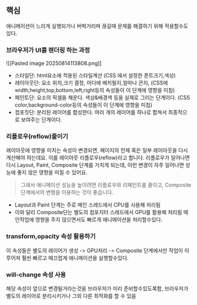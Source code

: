 ## 핵심
애니메이션이 느리게 실행되거나 버벅거리며 끊길때 문제를 해결하기 위해 적용할수도있다.

### **브라우저가 UI를 렌더링 하는 과정**
![[Pasted image 20250814113808.png]]
- 스타일단: html요소에 적용된 스타일계산 (CSS 에서 설정한 폰트크기,색상)
- 레이아웃단: 요소 위치,크기 결정, 어디에 배치될지,얼마나 큰지, (CSS에 width,height,top,bottom,left,right등의 속성들이 이 단계에 영향을 미침)
- 페인트단: 요소의 픽셀을 채운다. 색상&배경색 등을 실제로 그리는 단계이다. (CSS color,background-color등의 속성들이 이 단계에 영향을 미침)
- 컴포짓단: 분리된 레이어를 합성한다. 여러 개의 레이어를 하나로 합쳐서 최종적으로 보여주는 단계이다.

### **리플로우(reflow)줄이기**
레이아웃에 영향을 미치는 속성이 변경되면, 페이지의 전체 혹은 일부 레이아웃을 다시 계산해야 하는데요. 이를 레이아웃 리플로우(reflow)라고 합니다. 리플로우가 일어나면 다시 Layout, Paint, Composite 단계를 거치게 되는데, 이런 변경이 자주 일어나면 성능에 좋지 않은 영향을 미칠 수 있어요.
>그래서 애니메이션 성능을 높이려면 리플로우와 리페인트를 줄이고, Composite 단계에서의 변형을 이용하는 것이 좋습니다.

- Layout과 Paint 단계는 주로 메인 스레드에서 CPU를 사용해 처리됨
- 이와 달리 Composite단는 별도의 컴포지터 스레드에서 GPU를 활용해 처리됨 메인작업에 영향을 주지 않으면서도 빠르게 애니메이션을 처리할수있다.

### transform,opacity 속성 활용하기
이 속성들은 별도의 레이어가 생성 -> GPU처리 -> Composite 단계에서만 작업이 이루어져 훨씬 빠르고 매끄럽게 애니메이션을 실행할수있다.

### will-change 속성 사용
해당 속성이 앞으로 변경될거라는것을 브라우저가 미리 준비할수있도록함, 브라우저가 별도의 레이어로 분리시키거나 그외 다른 최적화를 할 수 있음
